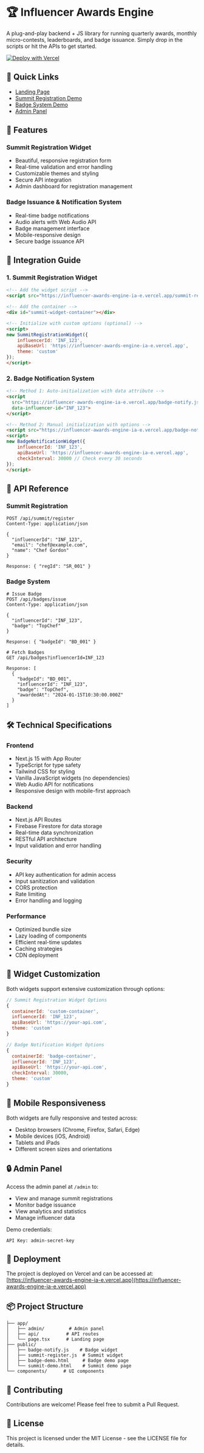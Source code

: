 # 🏆 Influencer Awards Engine

A plug-and-play backend + JS library for running quarterly awards, monthly micro-contests, leaderboards, and badge issuance. Simply drop in the scripts or hit the APIs to get started.

[![Deploy with Vercel](https://vercel.com/button)](https://influencer-awards-engine-ia-e.vercel.app)

## 🚀 Quick Links

- [Landing Page](https://influencer-awards-engine-ia-e.vercel.app)
- [Summit Registration Demo](https://influencer-awards-engine-ia-e.vercel.app/summit-demo.html)
- [Badge System Demo](https://influencer-awards-engine-ia-e.vercel.app/badge-demo.html)
- [Admin Panel](https://influencer-awards-engine-ia-e.vercel.app/admin)

## 🎯 Features

### Summit Registration Widget

- Beautiful, responsive registration form
- Real-time validation and error handling
- Customizable themes and styling
- Secure API integration
- Admin dashboard for registration management

### Badge Issuance & Notification System

- Real-time badge notifications
- Audio alerts with Web Audio API
- Badge management interface
- Mobile-responsive design
- Secure badge issuance API

## 🔌 Integration Guide

### 1. Summit Registration Widget

```html
<!-- Add the widget script -->
<script src="https://influencer-awards-engine-ia-e.vercel.app/summit-register.js"></script>

<!-- Add the container -->
<div id="summit-widget-container"></div>

<!-- Initialize with custom options (optional) -->
<script>
new SummitRegistrationWidget({
    influencerId: 'INF_123',
    apiBaseUrl: 'https://influencer-awards-engine-ia-e.vercel.app',
    theme: 'custom'
});
</script>
```

### 2. Badge Notification System

```html
<!-- Method 1: Auto-initialization with data attribute -->
<script 
  src="https://influencer-awards-engine-ia-e.vercel.app/badge-notify.js" 
  data-influencer-id="INF_123">
</script>

<!-- Method 2: Manual initialization with options -->
<script src="https://influencer-awards-engine-ia-e.vercel.app/badge-notify.js"></script>
<script>
new BadgeNotificationWidget({
    influencerId: 'INF_123',
    apiBaseUrl: 'https://influencer-awards-engine-ia-e.vercel.app',
    checkInterval: 30000 // Check every 30 seconds
});
</script>
```

## 🔧 API Reference

### Summit Registration

```http
POST /api/summit/register
Content-Type: application/json

{
  "influencerId": "INF_123",
  "email": "chef@example.com",
  "name": "Chef Gordon"
}

Response: { "regId": "SR_001" }
```

### Badge System

```http
# Issue Badge
POST /api/badges/issue
Content-Type: application/json

{
  "influencerId": "INF_123",
  "badge": "TopChef"
}

Response: { "badgeId": "BD_001" }

# Fetch Badges
GET /api/badges?influencerId=INF_123

Response: [
  {
    "badgeId": "BD_001",
    "influencerId": "INF_123",
    "badge": "TopChef",
    "awardedAt": "2024-01-15T10:30:00.000Z"
  }
]
```

## 🛠️ Technical Specifications

### Frontend
- Next.js 15 with App Router
- TypeScript for type safety
- Tailwind CSS for styling
- Vanilla JavaScript widgets (no dependencies)
- Web Audio API for notifications
- Responsive design with mobile-first approach

### Backend
- Next.js API Routes
- Firebase Firestore for data storage
- Real-time data synchronization
- RESTful API architecture
- Input validation and error handling

### Security
- API key authentication for admin access
- Input sanitization and validation
- CORS protection
- Rate limiting
- Error handling and logging

### Performance
- Optimized bundle size
- Lazy loading of components
- Efficient real-time updates
- Caching strategies
- CDN deployment

## 🎨 Widget Customization

Both widgets support extensive customization through options:

```javascript
// Summit Registration Widget Options
{
  containerId: 'custom-container',
  influencerId: 'INF_123',
  apiBaseUrl: 'https://your-api.com',
  theme: 'custom'
}

// Badge Notification Widget Options
{
  containerId: 'badge-container',
  influencerId: 'INF_123',
  apiBaseUrl: 'https://your-api.com',
  checkInterval: 30000,
  theme: 'custom'
}
```

## 📱 Mobile Responsiveness

Both widgets are fully responsive and tested across:
- Desktop browsers (Chrome, Firefox, Safari, Edge)
- Mobile devices (iOS, Android)
- Tablets and iPads
- Different screen sizes and orientations

## 🔒 Admin Panel

Access the admin panel at `/admin` to:
- View and manage summit registrations
- Monitor badge issuance
- View analytics and statistics
- Manage influencer data

Demo credentials:
```
API Key: admin-secret-key
```

## 🚀 Deployment

The project is deployed on Vercel and can be accessed at:
[https://influencer-awards-engine-ia-e.vercel.app](https://influencer-awards-engine-ia-e.vercel.app)

## 📦 Project Structure

```
├── app/
│   ├── admin/         # Admin panel
│   ├── api/          # API routes
│   └── page.tsx      # Landing page
├── public/
│   ├── badge-notify.js    # Badge widget
│   ├── summit-register.js  # Summit widget
│   ├── badge-demo.html     # Badge demo page
│   └── summit-demo.html    # Summit demo page
└── components/      # UI components
```

## 🤝 Contributing

Contributions are welcome! Please feel free to submit a Pull Request.

## 📄 License

This project is licensed under the MIT License - see the LICENSE file for details.
